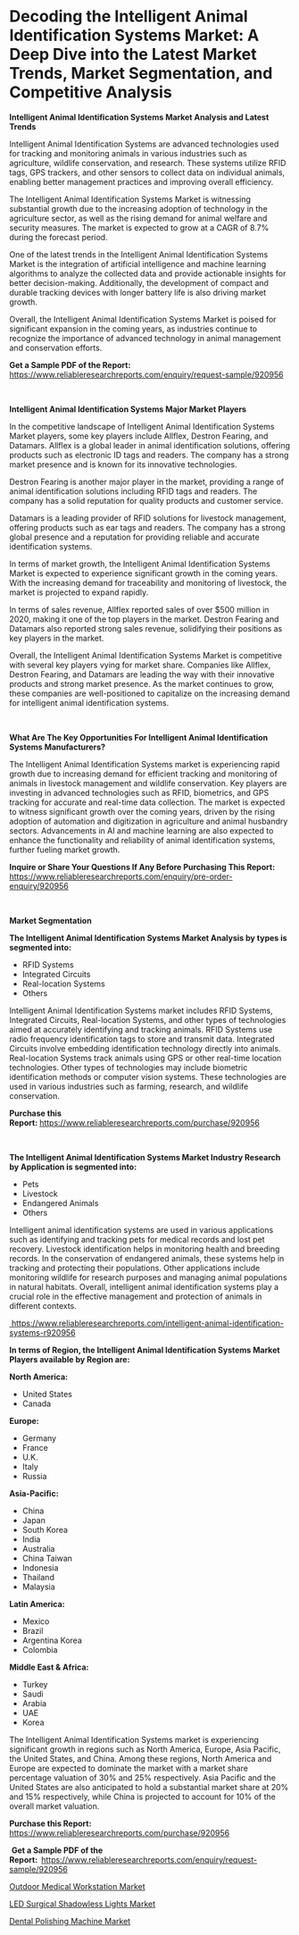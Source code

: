 <p><h1>Decoding the Intelligent Animal Identification Systems Market: A Deep Dive into the Latest Market Trends, Market Segmentation, and Competitive Analysis</h1></p><p><strong>Intelligent Animal Identification Systems Market Analysis and Latest Trends</strong></p>
<p><p>Intelligent Animal Identification Systems are advanced technologies used for tracking and monitoring animals in various industries such as agriculture, wildlife conservation, and research. These systems utilize RFID tags, GPS trackers, and other sensors to collect data on individual animals, enabling better management practices and improving overall efficiency.</p><p>The Intelligent Animal Identification Systems Market is witnessing substantial growth due to the increasing adoption of technology in the agriculture sector, as well as the rising demand for animal welfare and security measures. The market is expected to grow at a CAGR of 8.7% during the forecast period.</p><p>One of the latest trends in the Intelligent Animal Identification Systems Market is the integration of artificial intelligence and machine learning algorithms to analyze the collected data and provide actionable insights for better decision-making. Additionally, the development of compact and durable tracking devices with longer battery life is also driving market growth.</p><p>Overall, the Intelligent Animal Identification Systems Market is poised for significant expansion in the coming years, as industries continue to recognize the importance of advanced technology in animal management and conservation efforts.</p></p>
<p><strong>Get a Sample PDF of the Report:&nbsp;</strong> <a href="https://www.reliableresearchreports.com/enquiry/request-sample/920956">https://www.reliableresearchreports.com/enquiry/request-sample/920956</a></p>
<p>&nbsp;</p>
<p><strong>Intelligent Animal Identification Systems Major Market Players</strong></p>
<p><p>In the competitive landscape of Intelligent Animal Identification Systems Market players, some key players include Allflex, Destron Fearing, and Datamars. Allflex is a global leader in animal identification solutions, offering products such as electronic ID tags and readers. The company has a strong market presence and is known for its innovative technologies.</p><p>Destron Fearing is another major player in the market, providing a range of animal identification solutions including RFID tags and readers. The company has a solid reputation for quality products and customer service.</p><p>Datamars is a leading provider of RFID solutions for livestock management, offering products such as ear tags and readers. The company has a strong global presence and a reputation for providing reliable and accurate identification systems.</p><p>In terms of market growth, the Intelligent Animal Identification Systems Market is expected to experience significant growth in the coming years. With the increasing demand for traceability and monitoring of livestock, the market is projected to expand rapidly.</p><p>In terms of sales revenue, Allflex reported sales of over $500 million in 2020, making it one of the top players in the market. Destron Fearing and Datamars also reported strong sales revenue, solidifying their positions as key players in the market.</p><p>Overall, the Intelligent Animal Identification Systems Market is competitive with several key players vying for market share. Companies like Allflex, Destron Fearing, and Datamars are leading the way with their innovative products and strong market presence. As the market continues to grow, these companies are well-positioned to capitalize on the increasing demand for intelligent animal identification systems.</p></p>
<p>&nbsp;</p>
<p><strong>What Are The Key Opportunities For Intelligent Animal Identification Systems Manufacturers?</strong></p>
<p><p>The Intelligent Animal Identification Systems market is experiencing rapid growth due to increasing demand for efficient tracking and monitoring of animals in livestock management and wildlife conservation. Key players are investing in advanced technologies such as RFID, biometrics, and GPS tracking for accurate and real-time data collection. The market is expected to witness significant growth over the coming years, driven by the rising adoption of automation and digitization in agriculture and animal husbandry sectors. Advancements in AI and machine learning are also expected to enhance the functionality and reliability of animal identification systems, further fueling market growth.</p></p>
<p><strong>Inquire or Share Your Questions If Any Before Purchasing This Report:</strong> <a href="https://www.reliableresearchreports.com/enquiry/pre-order-enquiry/920956">https://www.reliableresearchreports.com/enquiry/pre-order-enquiry/920956</a></p>
<p>&nbsp;</p>
<p><strong>Market Segmentation</strong></p>
<p><strong>The Intelligent Animal Identification Systems Market Analysis by types is segmented into:</strong></p>
<p><ul><li>RFID Systems</li><li>Integrated Circuits</li><li>Real-location Systems</li><li>Others</li></ul></p>
<p><p>Intelligent Animal Identification Systems market includes RFID Systems, Integrated Circuits, Real-location Systems, and other types of technologies aimed at accurately identifying and tracking animals. RFID Systems use radio frequency identification tags to store and transmit data. Integrated Circuits involve embedding identification technology directly into animals. Real-location Systems track animals using GPS or other real-time location technologies. Other types of technologies may include biometric identification methods or computer vision systems. These technologies are used in various industries such as farming, research, and wildlife conservation.</p></p>
<p><strong>Purchase this Report:&nbsp;</strong><a href="https://www.reliableresearchreports.com/purchase/920956">https://www.reliableresearchreports.com/purchase/920956</a></p>
<p>&nbsp;</p>
<p><strong>The Intelligent Animal Identification Systems Market Industry Research by Application is segmented into:</strong></p>
<p><ul><li>Pets</li><li>Livestock</li><li>Endangered Animals</li><li>Others</li></ul></p>
<p><p>Intelligent animal identification systems are used in various applications such as identifying and tracking pets for medical records and lost pet recovery. Livestock identification helps in monitoring health and breeding records. In the conservation of endangered animals, these systems help in tracking and protecting their populations. Other applications include monitoring wildlife for research purposes and managing animal populations in natural habitats. Overall, intelligent animal identification systems play a crucial role in the effective management and protection of animals in different contexts.</p></p>
<p><a href="https://www.reliableresearchreports.com/intelligent-animal-identification-systems-r920956">&nbsp;https://www.reliableresearchreports.com/intelligent-animal-identification-systems-r920956</a></p>
<p><strong>In terms of Region, the Intelligent Animal Identification Systems Market Players available by Region are:</strong></p>
<p>
    <p> <strong> North America: </strong>
        <ul>
            <li>United States</li>
            <li>Canada</li>
        </ul>
        </p> 
    <p> <strong> Europe: </strong>
        <ul>
            <li>Germany</li>
            <li>France</li>
            <li>U.K.</li>
            <li>Italy</li>
            <li>Russia</li>
        </ul>
        </p> 
    <p> <strong> Asia-Pacific: </strong>
        <ul>
            <li>China</li>
            <li>Japan</li>
            <li>South Korea</li>
            <li>India</li>
            <li>Australia</li>
            <li>China Taiwan</li>
            <li>Indonesia</li>
            <li>Thailand</li>
            <li>Malaysia</li>
        </ul>
        </p> 
    <p> <strong> Latin America: </strong>
        <ul>
            <li>Mexico</li>
            <li>Brazil</li>
            <li>Argentina Korea</li>
            <li>Colombia</li>
        </ul>
        </p> 
    <p> <strong> Middle East & Africa: </strong>
        <ul>
            <li>Turkey</li>
            <li>Saudi</li>
            <li>Arabia</li>
            <li>UAE</li>
            <li>Korea</li>
        </ul>
    </p>
    </p>
<p><p>The Intelligent Animal Identification Systems market is experiencing significant growth in regions such as North America, Europe, Asia Pacific, the United States, and China. Among these regions, North America and Europe are expected to dominate the market with a market share percentage valuation of 30% and 25% respectively. Asia Pacific and the United States are also anticipated to hold a substantial market share at 20% and 15% respectively, while China is projected to account for 10% of the overall market valuation.</p></p>
<p><strong>Purchase this Report: </strong><a href="https://www.reliableresearchreports.com/purchase/920956">https://www.reliableresearchreports.com/purchase/920956</a></p>
<p>&nbsp;<strong>Get a Sample PDF of the Report:&nbsp;&nbsp;</strong><a href="https://www.reliableresearchreports.com/enquiry/request-sample/920956">https://www.reliableresearchreports.com/enquiry/request-sample/920956</a></p>
<p><strong></strong></p>
<p><p><a href="https://github.com/JermaineCrona2023/Market-Research-Report-List-1/blob/main/outdoor-medical-workstation-market.md">Outdoor Medical Workstation Market</a></p><p><a href="https://github.com/ctanaka235/Market-Research-Report-List-1/blob/main/led-surgical-shadowless-lights-market.md">LED Surgical Shadowless Lights Market</a></p><p><a href="https://view.publitas.com/reportprime-1/dental-polishing-machine-market-share-and-new-trends-analysis-by-its-type-application-end-use-and-forecast-for-period-from-2024-to-2031/">Dental Polishing Machine Market</a></p></p>